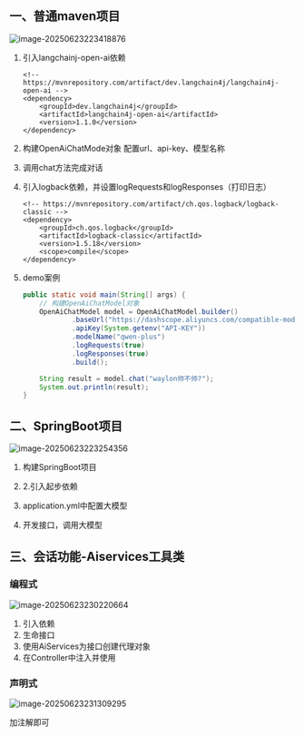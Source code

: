 ## 一、普通maven项目

![image-20250623223418876](http://img.minalz.cn/typora/image-20250623223418876.png)



1. 引入langchainj-open-ai依赖

    ```pom
    <!-- https://mvnrepository.com/artifact/dev.langchain4j/langchain4j-open-ai -->
    <dependency>
        <groupId>dev.langchain4j</groupId>
        <artifactId>langchain4j-open-ai</artifactId>
        <version>1.1.0</version>
    </dependency>
    ```
   
2. 构建OpenAiChatMode对象
    配置url、api-key、模型名称

3. 调用chat方法完成对话

4. 引入logback依赖，并设置logRequests和logResponses（打印日志）

    ```pom
    <!-- https://mvnrepository.com/artifact/ch.qos.logback/logback-classic -->
    <dependency>
        <groupId>ch.qos.logback</groupId>
        <artifactId>logback-classic</artifactId>
        <version>1.5.18</version>
        <scope>compile</scope>
    </dependency>
    ```

5. demo案例

    ```java
    public static void main(String[] args) {
        // 构建OpenAiChatModel对象
        OpenAiChatModel model = OpenAiChatModel.builder()
                .baseUrl("https://dashscope.aliyuncs.com/compatible-mode/v1")
                .apiKey(System.getenv("API-KEY"))
                .modelName("qwen-plus")
                .logRequests(true)
                .logResponses(true)
                .build();
    
        String result = model.chat("waylon帅不帅?");
        System.out.println(result);
    }
    ```

## 二、SpringBoot项目

![image-20250623223254356](http://img.minalz.cn/typora/image-20250623223254356.png)

1. 构建SpringBoot项目

2. 2.引入起步依赖

3. application.yml中配置大模型

4. 开发接口，调用大模型

## 三、会话功能-Aiservices工具类

### 编程式

![image-20250623230220664](http://img.minalz.cn/typora/image-20250623230220664.png)



1. 引入依赖
2. 生命接口
3. 使用AiServices为接口创建代理对象
4. 在Controller中注入并使用



### 声明式

![image-20250623231309295](http://img.minalz.cn/typora/image-20250623231309295.png)

加注解即可
